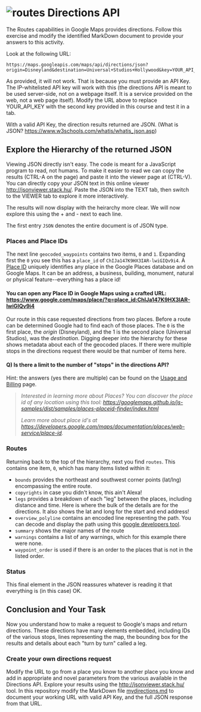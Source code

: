 # ![routes](https://mapsplatform.google.com/static/images/icons/header/NAV_Products_Supernav_Icon_02-Routes.svg) Directions API

The Routes capabilities in Google Maps provides directions. Follow this exercise and modify the identified MarkDown document to provide your answers to this activity.

Look at the following URL: 

```
https://maps.googleapis.com/maps/api/directions/json?origin=Disneyland&destination=Universal+Studios+Hollywood&key=YOUR_API_KEY
```
As provided, it will not work. That is because you must provide an API Key. The IP-whitelisted API key will work with this (the directions API is meant to be used server-side, not on a webpage itself. It is a service provided on the web, not a web page itself). Modify the URL above to replace YOUR_API_KEY with the second key provided in this course and test it in a tab. 

With a valid API Key, the direction results returned are JSON. (What is JSON? https://www.w3schools.com/whatis/whatis_json.asp)

## Explore the Hierarchy of the returned JSON

Viewing JSON directly isn't easy. The code is meant for a JavaScript program to read, not humans. To make it easier to read we can copy the results (CTRL-A on the page) and paste it into the viewer page at  (CTRL-V). You can directly copy your JSON text in this online viewer http://jsonviewer.stack.hu/. Paste the JSON into the TEXT tab, then switch to the VIEWER tab to explore it more interactively. 

The results will now display with the heirarchy more clear. We will now explore this using the + and - next to each line. 

The first entry `JSON` denotes the entire document is of JSON type. 

### Places and Place IDs
The next line `geocoded_waypoints` contains two items, `0` and `1`. Expanding first the `0` you see this has a `place_id` of `ChIJa147K9HX3IAR-lwiGIQv9i4`. A [Place ID](https://developers.google.com/maps/documentation/places/web-service/place-id) uniquely identifies any place in the Google Places database and on Google Maps. It can be an address, a business, building, monument, natural or physical feature--everything has a place id! 

#### You can open any Place ID in Google Maps using a crafted URL: https://www.google.com/maps/place/?q=place_id:ChIJa147K9HX3IAR-lwiGIQv9i4
Our route in this case requested directions from two places. Before a route can be determined Google had to find each of those places. The `0` is the first place, the _origin_ (Disneyland), and the 1 is the second place (Universal Studios), was the _destination_. Digging deeper into the hierarchy for these shows metadata about each of the geocoded places. If there were multiple stops in the directions request there would be that number of items here. 

#### **Q) Is there a limit to the number of "stops" in the directions API?** 
Hint: the answers (yes there are multiple) can be found on the [Usage and Billing](https://developers.google.com/maps/documentation/directions/usage-and-billing) page. 

> _Interested in learning more about Places? You can discover the place id of any location using this tool: https://googlemaps.github.io/js-samples/dist/samples/places-placeid-finder/index.html_
>
> _Learn more about place id's at https://developers.google.com/maps/documentation/places/web-service/place-id._

### Routes
Returning back to the top of the hierarchy, next you find `routes`. This contains one item, `0`, which has many items listed within it:

- `bounds` provides the northeast and southwest corner points (lat/lng) encompassing the entire route.
- `copyrights` in case you didn't know, this ain't Alexa!
- `legs` provides a breakdown of each "leg" between the places, including distance and time. Here is where the bulk of the details are for the directions. It also shows the lat and long for the start and end address!
- `overview_polyline` contains an encoded line representing the path. You can decode and display the path using this [google developers tool](https://developers.google.com/maps/documentation/utilities/polylineutility). 
- `summary` shows the major names of the route
- `warnings` contains a list of any warnings, which for this example there were none. 
- `waypoint_order` is used if there is an order to the places that is not in the listed order. 

### Status
This final element in the JSON reassures whatever is reading it that everything is (in this case) OK. 

## Conclusion and Your Task
Now you understand how to make a request to Google's maps and return directions. These directions have many elements embedded, including IDs of the various stops, lines representing the map, the bounding box for the results and details about each "turn by turn" called a leg. 
### Create your own directions request
Modify the URL to go from a place you know to another place you know and add in appropriate and novel parameters from the various available in the Directions API. Explore your results using the http://jsonviewer.stack.hu/ tool. In this repository modify the MarkDown file [mydirections.md](mydirections.md) to document your working URL with valid API Key, and the full JSON response from that URL. 

